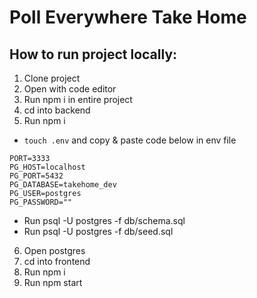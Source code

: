 # Poll Everywhere Take Home

## How to run project locally:
1. Clone project
2. Open with code editor
3. Run npm i in entire project
4. cd into backend
5. Run npm i
- `touch .env` and copy & paste code below in env file
```
PORT=3333
PG_HOST=localhost
PG_PORT=5432
PG_DATABASE=takehome_dev
PG_USER=postgres
PG_PASSWORD=""
```
 - Run psql -U postgres -f db/schema.sql
 - Run psql -U postgres -f db/seed.sql
6. Open postgres
7. cd into frontend
8. Run npm i
9. Run npm start
